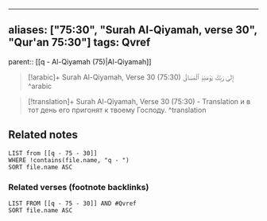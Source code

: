 
---
aliases: ["75:30", "Surah Al-Qiyamah, verse 30", "Qur'an 75:30"]
tags: Qvref
---

parent:: [[q - Al-Qiyamah (75)|Al-Qiyamah]]

> [!arabic]+ Surah Al-Qiyamah, Verse 30 (75:30)
> <span class="quran-arabic">إِلَىٰ رَبِّكَ يَوْمَئِذٍ ٱلْمَسَاقُ</span>
^arabic

> [!translation]+ Surah Al-Qiyamah, Verse 30 (75:30) - Translation
> и в тот день его пригонят к твоему Господу.
^translation



## Related notes
```dataview
LIST from [[q - 75 - 30]]
WHERE !contains(file.name, "q - ")
SORT file.name ASC
```

### Related verses (footnote backlinks)
```dataview
LIST FROM [[q - 75 - 30]] AND #Qvref
SORT file.name ASC
```

